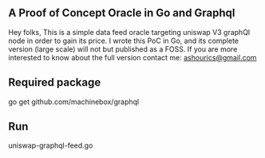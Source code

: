 ## A Proof of Concept Oracle in Go and Graphql

Hey folks,
This is a simple data feed oracle targeting uniswap V3 graphQl node in order to gain its price.
I wrote this PoC in Go, and its complete version (large scale) will not but published as a FOSS.
If you are more interested to know about the full version contact me: ashourics@gmail.com


## Required package 
go get github.com/machinebox/graphql

## Run
uniswap-graphql-feed.go
